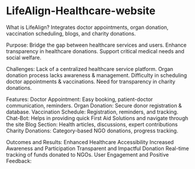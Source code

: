 # LifeAlign-Healthcare-website

What is LifeAlign?
Integrates doctor appointments, organ donation, vaccination scheduling, blogs, and charity donations.

Purpose:
Bridge the gap between healthcare services and users.
Enhance transparency in healthcare donations.
Support critical medical needs and social welfare.


Challenges:
Lack of a centralized healthcare service platform.
Organ donation process lacks awareness & management.
Difficulty in scheduling doctor appointments & vaccinations.
Need for transparency in charity donations.

Features:
Doctor Appointment: Easy booking, patient-doctor communication, reminders.
Organ Donation: Secure donor registration & database.
Vaccination Schedule: Registration, reminders, and tracking.
Chat-Bot: Helps in providing quick First Aid Solutions and navigate through the site 
Blog Section: Health articles, discussions, expert contributions
Charity Donations: Category-based NGO donations, progress tracking.

Outcomes and Results:
Enhanced Healthcare Accessibility
Increased Awareness and Participation
Transparent and Impactful Donation
Real-time tracking of funds donated to NGOs.
User Engagement and Positive Feedback:


